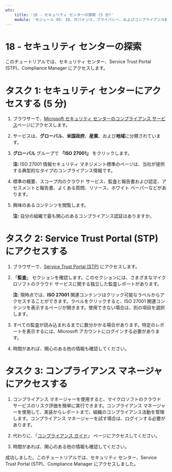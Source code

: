 ```yaml
---
wts:
    title: '18 - セキュリティ センターの探索 (5 分)'
    module: 'モジュール 05: ID、ガバナンス、プライバシー、およびコンプライアンス機能に関する説明'
---
```

# 18 - セキュリティ センターの探索

このチュートリアルでは、セキュリティ センター、Service Trust Portal (STP)、Compliance Manager にアクセスします。

# タスク 1: セキュリティ センターにアクセスする (5 分)

1. ブラウザーで、[Microsoft セキュリティ センターのコンプライアンス サービス](https://docs.microsoft.com/ja-jp/microsoft-365/compliance/offering-home)ページにアクセスします。

2. サービスは、**グローバル**、**米国政府**、**産業**、および**地域**に分類されています。

3. **グローバル** グループで **「ISO 27001」** をクリックします。 

    **注:** ISO 27001 情報セキュリティ マネジメント標準のページは、当社が提供する典型的なタイプのコンプライアンス情報です。

4. 標準の概要、スコープ内のクラウド サービス、監査と報告書および認定、アセスメントと報告書、よくある質問、リソース、ホワイト ペーパーなどがあります。 

5. 興味のあるコンテンツを閲覧します。 

    **注:** 自分の組織で最も関心のあるコンプライアンス認証はありますか。

# タスク 2: Service Trust Portal (STP) にアクセスする

1. ブラウザーで、[Service Trust Portal (STP)](https://servicetrust.microsoft.com) にアクセスします。

2. 「**監査**」 セクションを確認します。このセクションには、さまざまなマイクロソフトのクラウド サービスに関する独立した監査レポートがあります。

    **注:** 現時点では、**ISO 27001** 関連コンテンツはクリック可能なラベルからアクセスすることができます。ラベルをクリックすると、ISO 27001 関連コンテンツを表示するページが開きます。使用できない場合は、別の項目を選択します。 

3. すべての監査が読み込まれるまでに数分かかる場合があります。特定のレポートを表示するには、Microsoft アカウントにログインする必要があります。

4. 時間があれば、関心のある他の情報も確認してください。 

# タスク 3: コンプライアンス マネージャにアクセスする

1. コンプライアンス マネージャーを使用すると、マイクロソフトのクラウド サービスのリスク評価を簡単に実行できます。コンプライアンス マネージャーを使用して、実装からレポートまで、組織のコンプライアンス活動を管理します。コンプライアンス マネージャーを試す場合は、ログインする必要があります。

2. 代わりに、「[コンプライアンス ガイド](https://servicetrust.microsoft.com/Documents/TrustDocuments)」 ページにアクセスしてください。 

3. 時間があれば、関心のある他の情報も確認してください。 

成功しました。このチュートリアルでは、セキュリティ センター、Service Trust Portal (STP)、Compliance Manager にアクセスしました。
